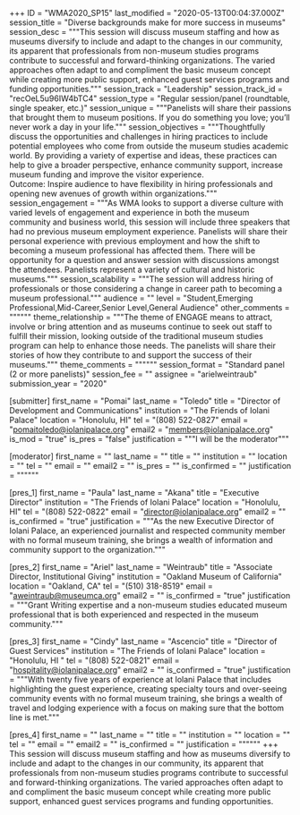 +++
ID = "WMA2020_SP15"
last_modified = "2020-05-13T00:04:37.000Z"
session_title = "Diverse backgrounds make for more success in museums"
session_desc = """This session will discuss museum staffing and how as museums diversify to include and adapt to the changes in our community, its apparent that professionals from non-museum studies programs contribute to successful and forward-thinking organizations.  The varied approaches often adapt to and compliment the basic museum concept while creating more public support, enhanced guest services programs and funding opportunities."""
session_track = "Leadership"
session_track_id = "recOeL5u96IW4bTC4"
session_type = "Regular session/panel (roundtable, single speaker, etc.)"
session_unique = """Panelists will share their passions that brought them to museum positions. If you do something you love; you’ll never work a day in your life."""
session_objectives = """Thoughtfully discuss the opportunities and challenges in hiring practices to include potential employees who come from outside the museum studies academic world. By providing a variety of expertise and ideas, these practices can help to give a broader perspective, enhance community support, increase museum funding and improve the visitor experience.<br>Outcome: Inspire audience to have flexibility in hiring professionals and opening new avenues of growth within organizations."""
session_engagement = """As WMA looks to support a diverse culture with varied levels of engagement and experience in both the museum community and business world, this session will include three speakers that had no previous museum employment experience. Panelists will share their personal experience with previous employment and how the shift to becoming a museum professional has affected them.  There will be opportunity for a question and answer session with discussions amongst the attendees. Panelists represent a variety of cultural and historic museums."""
session_scalability = """The session will address hiring of professionals or those considering a change in career path to becoming a museum professional."""
audience = ""
level = "Student,Emerging Professional,Mid-Career,Senior Level,General Audience"
other_comments = """"""
theme_relationship = """The theme of ENGAGE means to attract, involve or bring attention and as museums continue to seek out staff to fulfill their mission, looking outside of the traditional museum studies program can help to enhance those needs. The panelists will share their stories of how they contribute to and support the success of their museums."""
theme_comments = """"""
session_format = "Standard panel (2 or more panelists)"
session_fee = ""
assignee = "arielweintraub"
submission_year = "2020"

[submitter]
first_name = "Pomai"
last_name = "Toledo"
title = "Director of Development and Communications"
institution = "The Friends of Iolani Palace"
location = "Honolulu, HI"
tel = "(808) 522-0827"
email = "pomaitoledo@iolanipalace.org"
email2 = "members@iolanipalace.org"
is_mod = "true"
is_pres = "false"
justification = """I will be the moderator"""

[moderator]
first_name = ""
last_name = ""
title = ""
institution = ""
location = ""
tel = ""
email = ""
email2 = ""
is_pres = ""
is_confirmed = ""
justification = """"""

[pres_1]
first_name = "Paula"
last_name = "Akana"
title = "Executive Director"
institution = "The Friends of Iolani Palace"
location = "Honolulu, HI"
tel = "(808) 522-0822"
email = "director@iolanipalace.org"
email2 = ""
is_confirmed = "true"
justification = """As the new Executive Director of Iolani Palace, an experienced journalist and respected community member with no formal museum training, she brings a wealth of information and community support to the organization."""

[pres_2]
first_name = "Ariel"
last_name = "Weintraub"
title = "Associate Director, Institutional Giving"
institution = "Oakland Museum of California"
location = "Oakland, CA"
tel = "(510) 318-8519"
email = "aweintraub@museumca.org"
email2 = ""
is_confirmed = "true"
justification = """Grant Writing expertise and a non-museum studies educated museum professional that is both experienced and respected in the museum community."""

[pres_3]
first_name = "Cindy"
last_name = "Ascencio"
title = "Director of Guest Services"
institution = "The Friends of Iolani Palace"
location = "Honolulu, HI "
tel = "(808) 522-0821"
email = "hospitality@iolanipalace.org"
email2 = ""
is_confirmed = "true"
justification = """With twenty five years of experience at Iolani Palace that includes highlighting the guest experience, creating specialty tours and over-seeing community events with no formal museum training, she brings a wealth of travel and lodging experience with a focus on making sure that the bottom line is met."""

[pres_4]
first_name = ""
last_name = ""
title = ""
institution = ""
location = ""
tel = ""
email = ""
email2 = ""
is_confirmed = ""
justification = """"""
+++
This session will discuss museum staffing and how as museums diversify to include and adapt to the changes in our community, its apparent that professionals from non-museum studies programs contribute to successful and forward-thinking organizations.  The varied approaches often adapt to and compliment the basic museum concept while creating more public support, enhanced guest services programs and funding opportunities.